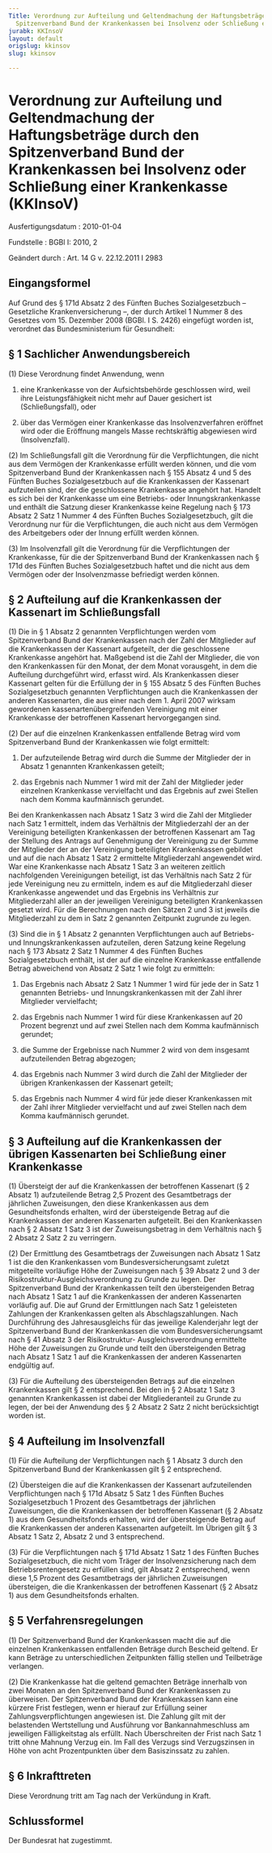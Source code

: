 ```yaml
---
Title: Verordnung zur Aufteilung und Geltendmachung der Haftungsbeträge durch den
  Spitzenverband Bund der Krankenkassen bei Insolvenz oder Schließung einer Krankenkasse
jurabk: KKInsoV
layout: default
origslug: kkinsov
slug: kkinsov

---
```


# Verordnung zur Aufteilung und Geltendmachung der Haftungsbeträge durch den Spitzenverband Bund der Krankenkassen bei Insolvenz oder Schließung einer Krankenkasse (KKInsoV)

Ausfertigungsdatum
:   2010-01-04

Fundstelle
:   BGBl I: 2010, 2

Geändert durch
:   Art. 14 G v. 22.12.2011 I 2983


## Eingangsformel

Auf Grund des § 171d Absatz 2 des Fünften Buches Sozialgesetzbuch –
Gesetzliche Krankenversicherung –, der durch Artikel 1 Nummer 8 des
Gesetzes vom 15. Dezember 2008 (BGBl. I S. 2426) eingefügt worden ist,
verordnet das Bundesministerium für Gesundheit:


## § 1 Sachlicher Anwendungsbereich

(1) Diese Verordnung findet Anwendung, wenn

1.  eine Krankenkasse von der Aufsichtsbehörde geschlossen wird, weil ihre
    Leistungsfähigkeit nicht mehr auf Dauer gesichert ist
    (Schließungsfall), oder


2.  über das Vermögen einer Krankenkasse das Insolvenzverfahren eröffnet
    wird oder die Eröffnung mangels Masse rechtskräftig abgewiesen wird
    (Insolvenzfall).




(2) Im Schließungsfall gilt die Verordnung für die Verpflichtungen,
die nicht aus dem Vermögen der Krankenkasse erfüllt werden können, und
die vom Spitzenverband Bund der Krankenkassen nach § 155 Absatz 4 und
5 des Fünften Buches Sozialgesetzbuch auf die Krankenkassen der
Kassenart aufzuteilen sind, der die geschlossene Krankenkasse angehört
hat. Handelt es sich bei der Krankenkasse um eine Betriebs- oder
Innungskrankenkasse und enthält die Satzung dieser Krankenkasse keine
Regelung nach § 173 Absatz 2 Satz 1 Nummer 4 des Fünften Buches
Sozialgesetzbuch, gilt die Verordnung nur für die Verpflichtungen, die
auch nicht aus dem Vermögen des Arbeitgebers oder der Innung erfüllt
werden können.

(3) Im Insolvenzfall gilt die Verordnung für die Verpflichtungen der
Krankenkasse, für die der Spitzenverband Bund der Krankenkassen nach §
171d des Fünften Buches Sozialgesetzbuch haftet und die nicht aus dem
Vermögen oder der Insolvenzmasse befriedigt werden können.


## § 2 Aufteilung auf die Krankenkassen der Kassenart im Schließungsfall

(1) Die in § 1 Absatz 2 genannten Verpflichtungen werden vom
Spitzenverband Bund der Krankenkassen nach der Zahl der Mitglieder auf
die Krankenkassen der Kassenart aufgeteilt, der die geschlossene
Krankenkasse angehört hat. Maßgebend ist die Zahl der Mitglieder, die
von den Krankenkassen für den Monat, der dem Monat vorausgeht, in dem
die Aufteilung durchgeführt wird, erfasst wird. Als Krankenkassen
dieser Kassenart gelten für die Erfüllung der in § 155 Absatz 5 des
Fünften Buches Sozialgesetzbuch genannten Verpflichtungen auch die
Krankenkassen der anderen Kassenarten, die aus einer nach dem 1. April
2007 wirksam gewordenen kassenartenübergreifenden Vereinigung mit
einer Krankenkasse der betroffenen Kassenart hervorgegangen sind.

(2) Der auf die einzelnen Krankenkassen entfallende Betrag wird vom
Spitzenverband Bund der Krankenkassen wie folgt ermittelt:

1.  Der aufzuteilende Betrag wird durch die Summe der Mitglieder der in
    Absatz 1 genannten Krankenkassen geteilt;


2.  das Ergebnis nach Nummer 1 wird mit der Zahl der Mitglieder jeder
    einzelnen Krankenkasse vervielfacht und das Ergebnis auf zwei Stellen
    nach dem Komma kaufmännisch gerundet.



Bei den Krankenkassen nach Absatz 1 Satz 3 wird die Zahl der
Mitglieder nach Satz 1 ermittelt, indem das Verhältnis der
Mitgliederzahl der an der Vereinigung beteiligten Krankenkassen der
betroffenen Kassenart am Tag der Stellung des Antrags auf Genehmigung
der Vereinigung zu der Summe der Mitglieder der an der Vereinigung
beteiligten Krankenkassen gebildet und auf die nach Absatz 1 Satz 2
ermittelte Mitgliederzahl angewendet wird. War eine Krankenkasse nach
Absatz 1 Satz 3 an weiteren zeitlich nachfolgenden Vereinigungen
beteiligt, ist das Verhältnis nach Satz 2 für jede Vereinigung neu zu
ermitteln, indem es auf die Mitgliederzahl dieser Krankenkasse
angewendet und das Ergebnis ins Verhältnis zur Mitgliederzahl aller an
der jeweiligen Vereinigung beteiligten Krankenkassen gesetzt wird. Für
die Berechnungen nach den Sätzen 2 und 3 ist jeweils die
Mitgliederzahl zu dem in Satz 2 genannten Zeitpunkt zugrunde zu legen.

(3) Sind die in § 1 Absatz 2 genannten Verpflichtungen auch auf
Betriebs- und Innungskrankenkassen aufzuteilen, deren Satzung keine
Regelung nach § 173 Absatz 2 Satz 1 Nummer 4 des Fünften Buches
Sozialgesetzbuch enthält, ist der auf die einzelne Krankenkasse
entfallende Betrag abweichend von Absatz 2 Satz 1 wie folgt zu
ermitteln:

1.  Das Ergebnis nach Absatz 2 Satz 1 Nummer 1 wird für jede der in Satz 1
    genannten Betriebs- und Innungskrankenkassen mit der Zahl ihrer
    Mitglieder vervielfacht;


2.  das Ergebnis nach Nummer 1 wird für diese Krankenkassen auf 20 Prozent
    begrenzt und auf zwei Stellen nach dem Komma kaufmännisch gerundet;


3.  die Summe der Ergebnisse nach Nummer 2 wird von dem insgesamt
    aufzuteilenden Betrag abgezogen;


4.  das Ergebnis nach Nummer 3 wird durch die Zahl der Mitglieder der
    übrigen Krankenkassen der Kassenart geteilt;


5.  das Ergebnis nach Nummer 4 wird für jede dieser Krankenkassen mit der
    Zahl ihrer Mitglieder vervielfacht und auf zwei Stellen nach dem Komma
    kaufmännisch gerundet.





## § 3 Aufteilung auf die Krankenkassen der übrigen Kassenarten bei Schließung einer Krankenkasse

(1) Übersteigt der auf die Krankenkassen der betroffenen Kassenart (§
2 Absatz 1) aufzuteilende Betrag 2,5 Prozent des Gesamtbetrags der
jährlichen Zuweisungen, den diese Krankenkassen aus dem
Gesundheitsfonds erhalten, wird der übersteigende Betrag auf die
Krankenkassen der anderen Kassenarten aufgeteilt. Bei den
Krankenkassen nach § 2 Absatz 1 Satz 3 ist der Zuweisungsbetrag in dem
Verhältnis nach § 2 Absatz 2 Satz 2 zu verringern.

(2) Der Ermittlung des Gesamtbetrags der Zuweisungen nach Absatz 1
Satz 1 ist die den Krankenkassen vom Bundesversicherungsamt zuletzt
mitgeteilte vorläufige Höhe der Zuweisungen nach § 39 Absatz 2 und 3
der Risikostruktur-Ausgleichsverordnung zu Grunde zu legen. Der
Spitzenverband Bund der Krankenkassen teilt den übersteigenden Betrag
nach Absatz 1 Satz 1 auf die Krankenkassen der anderen Kassenarten
vorläufig auf. Die auf Grund der Ermittlungen nach Satz 1 geleisteten
Zahlungen der Krankenkassen gelten als Abschlagszahlungen. Nach
Durchführung des Jahresausgleichs für das jeweilige Kalenderjahr legt
der Spitzenverband Bund der Krankenkassen die vom
Bundesversicherungsamt nach § 41 Absatz 3 der Risikostruktur-
Ausgleichsverordnung ermittelte Höhe der Zuweisungen zu Grunde und
teilt den übersteigenden Betrag nach Absatz 1 Satz 1 auf die
Krankenkassen der anderen Kassenarten endgültig auf.

(3) Für die Aufteilung des übersteigenden Betrags auf die einzelnen
Krankenkassen gilt § 2 entsprechend. Bei den in § 2 Absatz 1 Satz 3
genannten Krankenkassen ist dabei der Mitgliederanteil zu Grunde zu
legen, der bei der Anwendung des § 2 Absatz 2 Satz 2 nicht
berücksichtigt worden ist.


## § 4 Aufteilung im Insolvenzfall

(1) Für die Aufteilung der Verpflichtungen nach § 1 Absatz 3 durch den
Spitzenverband Bund der Krankenkassen gilt § 2 entsprechend.

(2) Übersteigen die auf die Krankenkassen der Kassenart aufzuteilenden
Verpflichtungen nach § 171d Absatz 5 Satz 1 des Fünften Buches
Sozialgesetzbuch 1 Prozent des Gesamtbetrags der jährlichen
Zuweisungen, die die Krankenkassen der betroffenen Kassenart (§ 2
Absatz 1) aus dem Gesundheitsfonds erhalten, wird der übersteigende
Betrag auf die Krankenkassen der anderen Kassenarten aufgeteilt. Im
Übrigen gilt § 3 Absatz 1 Satz 2, Absatz 2 und 3 entsprechend.

(3) Für die Verpflichtungen nach § 171d Absatz 1 Satz 1 des Fünften
Buches Sozialgesetzbuch, die nicht vom Träger der Insolvenzsicherung
nach dem Betriebsrentengesetz zu erfüllen sind, gilt Absatz 2
entsprechend, wenn diese 1,5 Prozent des Gesamtbetrags der jährlichen
Zuweisungen übersteigen, die die Krankenkassen der betroffenen
Kassenart (§ 2 Absatz 1) aus dem Gesundheitsfonds erhalten.


## § 5 Verfahrensregelungen

(1) Der Spitzenverband Bund der Krankenkassen macht die auf die
einzelnen Krankenkassen entfallenden Beträge durch Bescheid geltend.
Er kann Beträge zu unterschiedlichen Zeitpunkten fällig stellen und
Teilbeträge verlangen.

(2) Die Krankenkasse hat die geltend gemachten Beträge innerhalb von
zwei Monaten an den Spitzenverband Bund der Krankenkassen zu
überweisen. Der Spitzenverband Bund der Krankenkassen kann eine
kürzere Frist festlegen, wenn er hierauf zur Erfüllung seiner
Zahlungsverpflichtungen angewiesen ist. Die Zahlung gilt mit der
belastenden Wertstellung und Ausführung vor Bankannahmeschluss am
jeweiligen Fälligkeitstag als erfüllt. Nach Überschreiten der Frist
nach Satz 1 tritt ohne Mahnung Verzug ein. Im Fall des Verzugs sind
Verzugszinsen in Höhe von acht Prozentpunkten über dem Basiszinssatz
zu zahlen.


## § 6 Inkrafttreten

Diese Verordnung tritt am Tag nach der Verkündung in Kraft.


## Schlussformel

Der Bundesrat hat zugestimmt.

